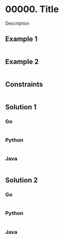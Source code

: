 # 00000. Title

Description

## Example 1

```txt

```

## Example 2

```txt

```

## Constraints

```txt

```

## Solution 1

### Go

```go

```

### Python

```python

```

### Java

```java

```

## Solution 2

### Go

```go

```

### Python

```python

```

### Java

```java

```
